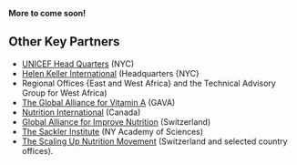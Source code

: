 **More to come soon!**

## Other Key Partners

- [UNICEF Head Quarters](https://www.unicef.org/) (NYC) 
- [Helen Keller International](http://www.hki.org/) (Headquarters {NYC} 
- Regional Offices {East and West Africa} and the Technical Advisory Group for West Africa)
- [The Global Alliance for Vitamin A](http://www.gava.org/) (GAVA)
- [Nutrition International](https://www.nutritionintl.org/) (Canada)
- [Global Alliance for Improve Nutrition](http://www.gainhealth.org/) (Switzerland)
- [The Sackler Institute](https://www.nyas.org/programs/the-sackler-institute-for-nutrition-science/) (NY Academy of Sciences)
- [The Scaling Up Nutrition Movement](http://scalingupnutrition.org/) (Switzerland and selected country offices). 